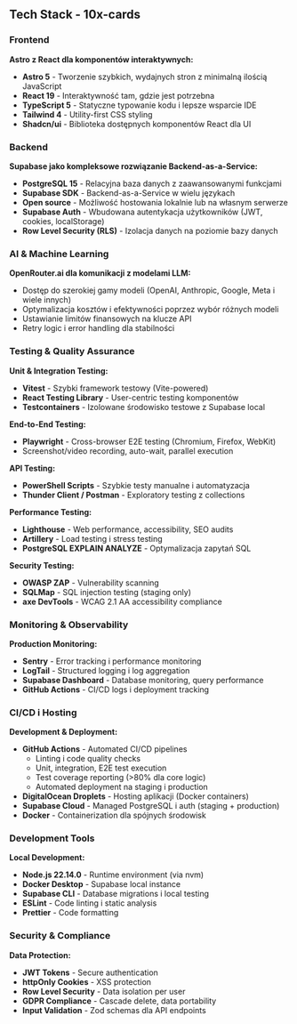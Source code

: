 ## Tech Stack - 10x-cards

### Frontend
**Astro z React dla komponentów interaktywnych:**
- **Astro 5** - Tworzenie szybkich, wydajnych stron z minimalną ilością JavaScript
- **React 19** - Interaktywność tam, gdzie jest potrzebna
- **TypeScript 5** - Statyczne typowanie kodu i lepsze wsparcie IDE
- **Tailwind 4** - Utility-first CSS styling
- **Shadcn/ui** - Biblioteka dostępnych komponentów React dla UI

### Backend
**Supabase jako kompleksowe rozwiązanie Backend-as-a-Service:**
- **PostgreSQL 15** - Relacyjna baza danych z zaawansowanymi funkcjami
- **Supabase SDK** - Backend-as-a-Service w wielu językach
- **Open source** - Możliwość hostowania lokalnie lub na własnym serwerze
- **Supabase Auth** - Wbudowana autentykacja użytkowników (JWT, cookies, localStorage)
- **Row Level Security (RLS)** - Izolacja danych na poziomie bazy danych

### AI & Machine Learning
**OpenRouter.ai dla komunikacji z modelami LLM:**
- Dostęp do szerokiej gamy modeli (OpenAI, Anthropic, Google, Meta i wiele innych)
- Optymalizacja kosztów i efektywności poprzez wybór różnych modeli
- Ustawianie limitów finansowych na klucze API
- Retry logic i error handling dla stabilności

### Testing & Quality Assurance
**Unit & Integration Testing:**
- **Vitest** - Szybki framework testowy (Vite-powered)
- **React Testing Library** - User-centric testing komponentów
- **Testcontainers** - Izolowane środowisko testowe z Supabase local

**End-to-End Testing:**
- **Playwright** - Cross-browser E2E testing (Chromium, Firefox, WebKit)
- Screenshot/video recording, auto-wait, parallel execution

**API Testing:**
- **PowerShell Scripts** - Szybkie testy manualne i automatyzacja
- **Thunder Client / Postman** - Exploratory testing z collections

**Performance Testing:**
- **Lighthouse** - Web performance, accessibility, SEO audits
- **Artillery** - Load testing i stress testing
- **PostgreSQL EXPLAIN ANALYZE** - Optymalizacja zapytań SQL

**Security Testing:**
- **OWASP ZAP** - Vulnerability scanning
- **SQLMap** - SQL injection testing (staging only)
- **axe DevTools** - WCAG 2.1 AA accessibility compliance

### Monitoring & Observability
**Production Monitoring:**
- **Sentry** - Error tracking i performance monitoring
- **LogTail** - Structured logging i log aggregation
- **Supabase Dashboard** - Database monitoring, query performance
- **GitHub Actions** - CI/CD logs i deployment tracking

### CI/CD i Hosting
**Development & Deployment:**
- **GitHub Actions** - Automated CI/CD pipelines
  - Linting i code quality checks
  - Unit, integration, E2E test execution
  - Test coverage reporting (>80% dla core logic)
  - Automated deployment na staging i production
- **DigitalOcean Droplets** - Hosting aplikacji (Docker containers)
- **Supabase Cloud** - Managed PostgreSQL i auth (staging + production)
- **Docker** - Containerization dla spójnych środowisk

### Development Tools
**Local Development:**
- **Node.js 22.14.0** - Runtime environment (via nvm)
- **Docker Desktop** - Supabase local instance
- **Supabase CLI** - Database migrations i local testing
- **ESLint** - Code linting i static analysis
- **Prettier** - Code formatting

### Security & Compliance
**Data Protection:**
- **JWT Tokens** - Secure authentication
- **httpOnly Cookies** - XSS protection
- **Row Level Security** - Data isolation per user
- **GDPR Compliance** - Cascade delete, data portability
- **Input Validation** - Zod schemas dla API endpoints